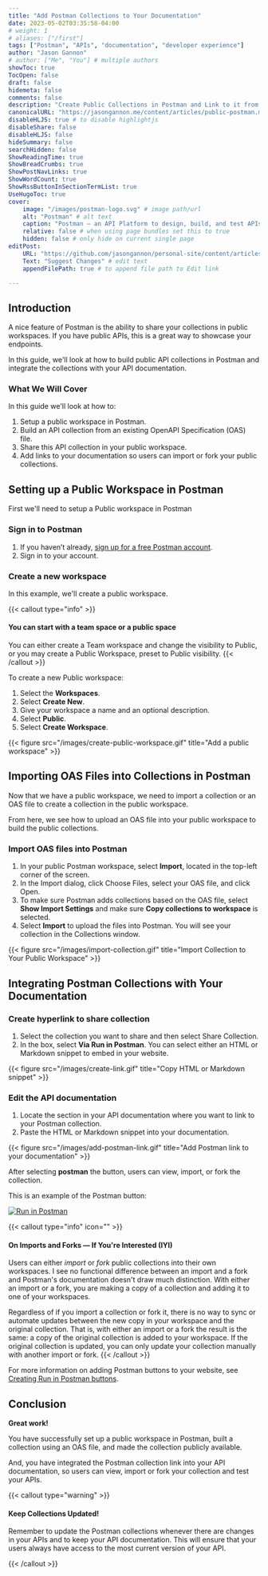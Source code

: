 ```yaml
---
title: "Add Postman Collections to Your Documentation"
date: 2023-05-02T03:35:58-04:00
# weight: 1
# aliases: ["/first"]
tags: ["Postman", "APIs", "documentation", "developer experience"]
author: "Jason Gannon"
# author: ["Me", "You"] # multiple authors
showToc: true
TocOpen: false
draft: false
hidemeta: false
comments: false
description: "Create Public Collections in Postman and Link to it from Your Developer Documentation"
canonicalURL: "https://jasongannon.me/content/articles/public-postman.md"
disableHLJS: true # to disable highlightjs
disableShare: false
disableHLJS: false
hideSummary: false
searchHidden: false
ShowReadingTime: true
ShowBreadCrumbs: true
ShowPostNavLinks: true
ShowWordCount: true
ShowRssButtonInSectionTermList: true
UseHugoToc: true
cover:
    image: "/images/postman-logo.svg" # image path/url
    alt: "Postman" # alt text
    caption: "Postman — an API Platform to design, build, and test APIs" # display caption under cover
    relative: false # when using page bundles set this to true
    hidden: false # only hide on current single page
editPost:
    URL: "https://github.com/jasongannon/personal-site/content/articles/public-postman.md"
    Text: "Suggest Changes" # edit text
    appendFilePath: true # to append file path to Edit link

---
```

## Introduction

A nice feature of Postman is the ability to share your collections in public workspaces. If you have public APIs, this is a great way to showcase your endpoints. 

In this guide, we'll look at how to build public API collections in Postman and integrate the collections with your API documentation.

### What We Will Cover

In this guide we'll look at how to:

1. Setup a public workspace in Postman. 
2. Build an API collection from an existing OpenAPI Specification (OAS) file.
3. Share this API collection in your public workspace.
4. Add links to your documentation so users can import or fork your public collections.

## Setting up a Public Workspace in Postman

First we'll need to setup a Public workspace in Postman

### Sign in to Postman

1. If you haven’t already, [sign up for a free Postman account](https://www.postman.com/postman-account/).
2. Sign in to your account.

### Create a new workspace

In this example, we'll create a public workspace.

{{< callout type="info" >}}

#### You can start with a team space or a public space

You can either create a Team workspace and change the visibility to Public, or you may create a Public Workspace, preset to Public visibility.
{{< /callout >}}

To create a new Public workspace:

1. Select the **Workspaces**.
2. Select **Create New**.
3. Give your workspace a name and an optional description.
4. Select **Public**.
5. Select **Create Workspace**.

{{< figure src="/images/create-public-workspace.gif" title="Add a public workspace"  >}}

## Importing OAS Files into Collections in Postman

Now that we have a public workspace, we need to import a collection or an OAS file to create a collection in the public workspace. 

From here, we see how to upload an OAS file into your public workspace to build the public collections.

### Import OAS files into Postman

1. In your public Postman workspace, select **Import**, located in the top-left corner of the screen.
2. In the Import dialog, click Choose Files,  select your OAS file, and click Open.
3. To make sure Postman adds collections based on the OAS file, select **Show Import Settings** and make sure **Copy collections to workspace** is selected.
4. Select **Import** to upload the files into Postman. You will see your collection in the Collections window.

{{< figure src="/images/import-collection.gif" title="Import Collection to Your Public Workspace"  >}}

## Integrating Postman Collections with Your Documentation

### Create hyperlink to share collection

1. Select the collection you want to share and then select Share Collection.
2. In the box, select **Via Run in Postman**. You can select either an HTML or Markdown snippet to embed in your website.

{{< figure src="/images/create-link.gif" title="Copy HTML or Markdown snippet"  >}}

### Edit the API documentation

1. Locate the section in your API documentation where you want to link to your Postman collection.
2. Paste the HTML or Markdown snippet into your documentation.

{{< figure src="/images/add-postman-link.gif" title="Add Postman link to your documentation"  >}}

After selecting **postman** the button, users can view, import, or fork the collection.

This is an example of the Postman button:

[![Run in Postman](https://run.pstmn.io/button.svg)](https://god.gw.postman.com/run-collection/27195503-915c15ac-955a-4ea5-a906-5763531e0901?action=collection%2Ffork&collection-url=entityId%3D27195503-915c15ac-955a-4ea5-a906-5763531e0901%26entityType%3Dcollection%26workspaceId%3D2ad2a275-88f1-48e0-9000-31f94a6ec50b)

{{< callout type="info" icon="" >}}

#### On Imports and Forks — If You're Interested (IYI)

Users can either _import_ or _fork_ public collections into their own workspaces. I see no functional difference between an import and a fork and Postman's documentation doesn't draw much distinction. With either an import or a fork, you are making a copy of a collection and adding it to one of your workspaces.

Regardless of if you import a collection or fork it, there is no way to sync or automate updates between the new copy in your workspace and the original collection. That is, with either an import or a fork the result is the same: a copy of the original collection is added to your workspace. If the original collection is updated, you can only update your collection manually with another import or fork.
{{< /callout >}}

For more information on adding Postman buttons to your website, see [Creating Run in Postman buttons](https://learning.postman.com/docs/publishing-your-api/run-in-postman/creating-run-button/#creating-a-run-in-postman-button).

## Conclusion

**Great work!**

You have successfully set up a public workspace in Postman, built a collection using an OAS file, and made the collection publicly available. 

And, you have integrated the Postman collection link into your API documentation, so users can view, import or fork your collection and test your APIs.

{{< callout type="warning" >}}

#### Keep Collections Updated!

Remember to update the Postman collections whenever there are changes in your APIs and to keep your API documentation. This will ensure that your users always have access to the most current version of your API.

{{< /callout >}}
